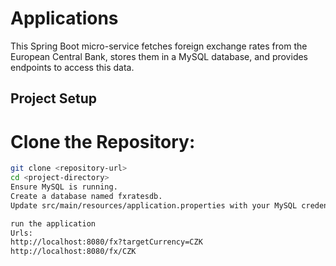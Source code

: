 # Applications
This Spring Boot micro-service fetches foreign exchange rates from the European Central Bank, stores them in a MySQL database, and provides endpoints to access this data.

## Project Setup

# **Clone the Repository:**
   ```bash
   git clone <repository-url>
   cd <project-directory>
Ensure MySQL is running.
Create a database named fxratesdb.
Update src/main/resources/application.properties with your MySQL credentials

run the application
Urls:
http://localhost:8080/fx?targetCurrency=CZK
http://localhost:8080/fx/CZK
